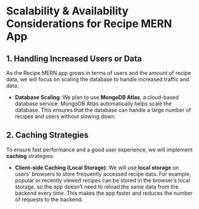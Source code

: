 # Scalability & Availability Considerations for Recipe MERN App

## 1. Handling Increased Users or Data

As the Recipe MERN app grows in terms of users and the amount of recipe data, we will focus on scaling the database to handle increased traffic and data:

- **Database Scaling**: We plan to use **MongoDB Atlas**, a cloud-based database service. MongoDB Atlas automatically helps scale the database. This ensures that the database can handle a large number of recipes and users without slowing down. 

## 2. Caching Strategies

To ensure fast performance and a good user experience, we will implement **caching** strategies:

- **Client-side Caching (Local Storage)**: We will use **local storage** on users' browsers to store frequently accessed recipe data. For example, popular or recently viewed recipes can be stored in the browser’s local storage, so the app doesn’t need to reload the same data from the backend every time. This makes the app faster and reduces the number of requests to the backend.

